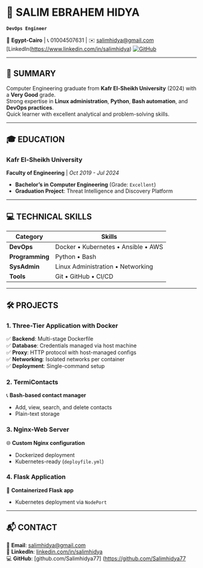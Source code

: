 # 👋 SALIM EBRAHEM HIDYA
**`DevOps Engineer`**  

📍 **Egypt-Cairo** | 📞 01004507631 | ✉️ salimhidya@gmail.com  
[LinkedIn(https://www.linkedin.com/in/salimhidya) 
[![GitHub](https://img.shields.io/badge/-GitHub-181717?logo=github)](https://github.com/Salimhidya77)  

---

## 🚀 **SUMMARY**
Computer Engineering graduate from **Kafr El-Sheikh University** (2024) with a **Very Good** grade.  
Strong expertise in **Linux administration**, **Python**, **Bash automation**, and **DevOps practices**.  
Quick learner with excellent analytical and problem-solving skills.  

---

## 🎓 **EDUCATION**
### **Kafr El-Sheikh University**  
**Faculty of Engineering** | *Oct 2019 - Jul 2024*  
- **Bachelor’s in Computer Engineering** (Grade: `Excellent`)  
- **Graduation Project**: Threat Intelligence and Discovery Platform  

---

## 💻 **TECHNICAL SKILLS**
| **Category**         | **Skills**                              |
|----------------------|-----------------------------------------|
| **DevOps**           | Docker • Kubernetes • Ansible • AWS     |
| **Programming**      | Python • Bash                           |
| **SysAdmin**         | Linux Administration • Networking       |
| **Tools**            | Git • GitHub • CI/CD                    |

---

## 🛠️ **PROJECTS**
### **1. Three-Tier Application with Docker**  
✅ **Backend**: Multi-stage Dockerfile  
✅ **Database**: Credentials managed via host machine  
✅ **Proxy**: HTTP protocol with host-managed configs  
✅ **Networking**: Isolated networks per container  
✅ **Deployment**: Single-command setup  

### **2. TermiContacts**  
📞 **Bash-based contact manager**  
- Add, view, search, and delete contacts  
- Plain-text storage  

### **3. Nginx-Web Server**  
🌐 **Custom Nginx configuration**  
- Dockerized deployment  
- Kubernetes-ready (`deployfile.yml`)  

### **4. Flask Application**  
🐍 **Containerized Flask app**  
- Kubernetes deployment via `NodePort` 
---

## 📬 **CONTACT**
📧 **Email**: [salimhidya@gmail.com](mailto:salimhidya@gmail.com)  
🔗 **LinkedIn**: [linkedin.com/in/salimhidya](https://www.linkedin.com/in/salimhidya)  
💻 **GitHub**: [github.com/Salimhidya77] 
(https://github.com/Salimhidya77

<!--
**Salimhidya77/Salimhidya77** is a ✨ _special_ ✨ repository because its `README.md` (this file) appears on your GitHub profile.

Here are some ideas to get you started:

- 🔭 I’m currently working on ...
- 🌱 I’m currently learning ...
- 👯 I’m looking to collaborate on ...
- 🤔 I’m looking for help with ...
- 💬 Ask me about ...
- 📫 How to reach me: ...
- 😄 Pronouns: ...
- ⚡ Fun fact: ...
-->
